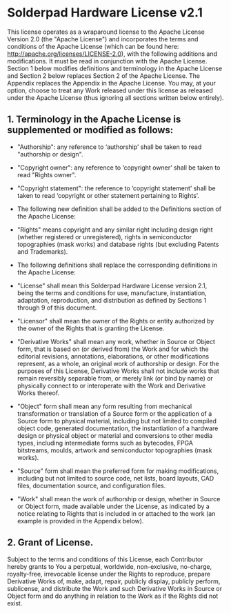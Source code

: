 # Solderpad Hardware License v2.1

This license operates as a wraparound license to the Apache License Version 2.0
(the "Apache License") and incorporates the terms and conditions of the Apache
License (which can be found here: http://apache.org/licenses/LICENSE-2.0), with
the following additions and modifications. It must be read in conjunction with
the Apache License. Section 1 below modifies definitions and terminology in the
Apache License and Section 2 below replaces Section 2 of the Apache License. The
Appendix replaces the Appendix in the Apache License. You may, at your option,
choose to treat any Work released under this license as released under the
Apache License (thus ignoring all sections written below entirely).

## 1. Terminology in the Apache License is supplemented or modified as follows:

- "Authorship": any reference to ‘authorship’ shall be taken to read "authorship
  or design".

- "Copyright owner": any reference to ‘copyright owner’ shall be taken to read
  "Rights owner".

- "Copyright statement": the reference to ‘copyright statement’ shall be taken
  to read ‘copyright or other statement pertaining to Rights’.

- The following new definition shall be added to the Definitions section of the
  Apache License:

- "Rights" means copyright and any similar right including design right (whether
  registered or unregistered), rights in semiconductor topographies (mask works)
  and database rights (but excluding Patents and Trademarks).

- The following definitions shall replace the corresponding definitions in the
  Apache License:

- "License" shall mean this Solderpad Hardware License version 2.1, being the
  terms and conditions for use, manufacture, instantiation, adaptation,
  reproduction, and distribution as defined by Sections 1 through 9 of this
  document.

- "Licensor" shall mean the owner of the Rights or entity authorized by the
  owner of the Rights that is granting the License.

- "Derivative Works" shall mean any work, whether in Source or Object form, that
  is based on (or derived from) the Work and for which the editorial revisions,
  annotations, elaborations, or other modifications represent, as a whole, an
  original work of authorship or design. For the purposes of this License,
  Derivative Works shall not include works that remain reversibly separable
  from, or merely link (or bind by name) or physically connect to or
  interoperate with the Work and Derivative Works thereof.

- "Object" form shall mean any form resulting from mechanical transformation or
  translation of a Source form or the application of a Source form to physical
  material, including but not limited to compiled object code, generated
  documentation, the instantiation of a hardware design or physical object or
  material and conversions to other media types, including intermediate forms
  such as bytecodes, FPGA bitstreams, moulds, artwork and semiconductor
  topographies (mask works).

- "Source" form shall mean the preferred form for making modifications,
  including but not limited to source code, net lists, board layouts, CAD files,
  documentation source, and configuration files.

- "Work" shall mean the work of authorship or design, whether in Source or
  Object form, made available under the License, as indicated by a notice
  relating to Rights that is included in or attached to the work (an example is
  provided in the Appendix below).

## 2. Grant of License.
   Subject to the terms and conditions of this License, each
   Contributor hereby grants to You a perpetual, worldwide, non-exclusive,
   no-charge, royalty-free, irrevocable license under the Rights to reproduce,
   prepare Derivative Works of, make, adapt, repair, publicly display, publicly
   perform, sublicense, and distribute the Work and such Derivative Works in
   Source or Object form and do anything in relation to the Work as if the
   Rights did not exist.
